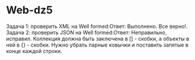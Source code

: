 # Web-dz5
Задача 1: проверить XML на Well formed:Ответ: Выполнено. Все верно!.
Задача 2: проверить JSON на Well formed:Ответ: Неправильно, исправил. 
Коллекция должна быть заключена в [] - скобки, а объекты в ней в {} - скобки. Нужно убрать парные ковычки и поставить запятые в конце каждой строки.
